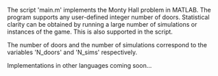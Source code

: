 The script 'main.m' implements the Monty Hall problem in MATLAB. The program supports any user-defined integer number of doors. Statistical clarity can be obtained by running 
a large number of simulations or instances of the game. This is also supported in the script. 

The number of doors and the number of simulations correspond to the variables 'N_doors' and 'N_sims' respectively. 

Implementations in other languages coming soon...
